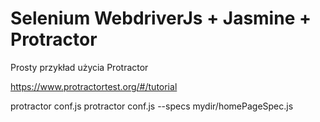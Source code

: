 # Selenium WebdriverJs + Jasmine + Protractor
Prosty przykład użycia Protractor

https://www.protractortest.org/#/tutorial

protractor conf.js
protractor conf.js --specs mydir/homePageSpec.js